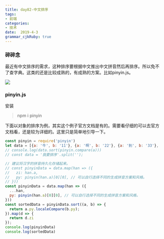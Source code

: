 ```yaml
---
title: day82-中文排序
tags: 
- 前端
categories: 
- 技术
date:  2019-4-3
grammar_cjkRuby: true
---
```

### 碎碎念
最近有中文排序的需求，这种排序要根据中文推出中文拼音然后再排序。所以免不了查字典。这类的还是比较成熟的，有成熟的方案。比如pinyin.js。

![](https://ws1.sinaimg.cn/large/b15ca614gy1g1ps70v2q1j20dw08oq3e.jpg)
<!--more-->
### pinyin.js
安装
> npm i pinyin

下面以对象的排序为例，其实这个例子官方文档是有的。需要看仔细的可以去官方文档看，还是较为详细的。这里只是简单地引导一下。

```javascript
const pinyin = require('pinyin')
let data = [{a: '牛', b: '11'}, {a: '啊', b: '22'}, {a: '到', b: '33'}, {a: 'ab', b: '53'}]
// console.log(data.sort(pinyin.compare(a)))
// const data = '我要排序'.split('');

// 建议将汉字的拼音持久化存储起来。
// const pinyinData = data.map(han => ({
//   zi: han.a,
//   py: pinyin(han.a)[0][0], // 可以自行选择不同的生成拼音方案和风格。
// }))
const pinyinData = data.map(han => ({
  ...han,
  py: pinyin(han.a)[0][0], // 可以自行选择不同的生成拼音方案和风格。
}))
const sortedData = pinyinData.sort((a, b) => {
  return a.py.localeCompare(b.py);
}).map(d => {
  return d.zi
});
console.log(pinyinData)
console.log(sortedData)
```
